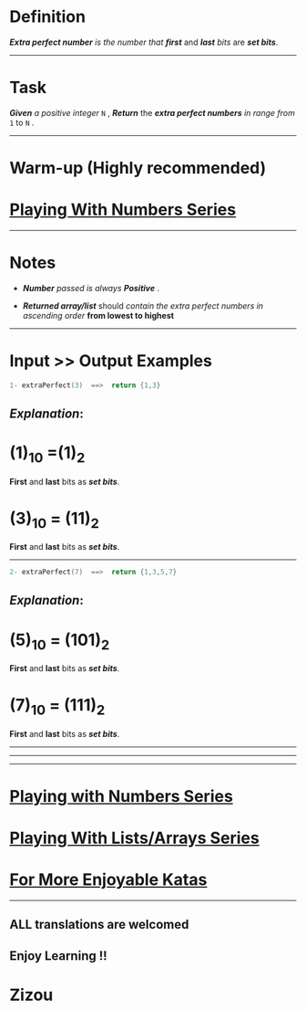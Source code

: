 # Definition

**_Extra perfect number_** *is the number that* **_first_** and **_last_** *bits* are **_set bits_**.

____

# Task

**_Given_**  *a positive integer*   `N` ,  **_Return_** the **_extra perfect numbers_** *in range from*  `1`  to  `N` .
____

# Warm-up (Highly recommended)

# [Playing With Numbers Series](https://www.codewars.com/collections/playing-with-numbers)
___

# Notes 


* **_Number_** *passed is always*  **_Positive_** .

* **_Returned array/list_** should *contain the extra perfect numbers in ascending order*  **from lowest to highest**
___

# Input >> Output Examples

```cpp
1- extraPerfect(3)  ==>  return {1,3}
```
## **_Explanation_**:

# (1)<sub>10</sub> =(1)<sub>2</sub>

**First** and **last** bits as **_set bits_**.

# (3)<sub>10</sub> = (11)<sub>2</sub>

**First** and **last** bits as **_set bits_**.
___

```cpp
2- extraPerfect(7)  ==>  return {1,3,5,7}
```

## **_Explanation_**:

# (5)<sub>10</sub> = (101)<sub>2</sub>

**First** and **last** bits as **_set bits_**.

# (7)<sub>10</sub> = (111)<sub>2</sub>

**First** and **last** bits as **_set bits_**.
___
___
___

# [Playing with Numbers Series](https://www.codewars.com/collections/playing-with-numbers)

# [Playing With Lists/Arrays Series](https://www.codewars.com/collections/playing-with-lists-slash-arrays)

# [For More Enjoyable Katas](http://www.codewars.com/users/MrZizoScream/authored)
___

## ALL translations are welcomed

## Enjoy Learning !!
# Zizou
